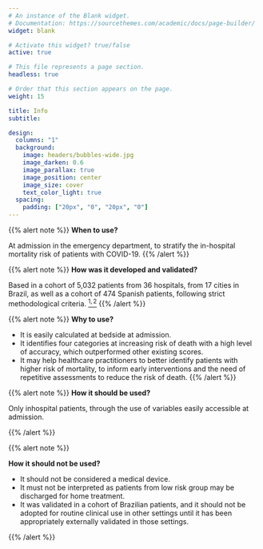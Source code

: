 ```yaml
---
# An instance of the Blank widget.
# Documentation: https://sourcethemes.com/academic/docs/page-builder/
widget: blank

# Activate this widget? true/false
active: true

# This file represents a page section.
headless: true

# Order that this section appears on the page.
weight: 15

title: Info
subtitle:

design:
  columns: "1"
  background:
    image: headers/bubbles-wide.jpg
    image_darken: 0.6
    image_parallax: true
    image_position: center
    image_size: cover
    text_color_light: true
  spacing:
    padding: ["20px", "0", "20px", "0"]
---
```


{{% alert note %}}
**When to use?**

At admission in the emergency department, to stratify the in-hospital mortality risk of patients with COVID-19. 
{{% /alert %}}

{{% alert note %}}
**How was it developed and validated?**

Based in a cohort of 5,032 patients from 36 hospitals, from 17 cities in Brazil, as well as a cohort of 474 Spanish patients, following strict methodological criteria. [$^{1,2}$](https://abc2sph.com/#publications)
{{% /alert %}}

{{% alert note %}}
 **Why to use?**

   + It is easily calculated at bedside at admission.
   + It identifies four categories at increasing risk of death with a high level of accuracy, which outperformed other existing scores.
  + It may help healthcare practitioners to better identify patients with higher risk of mortality, to inform early interventions and the need of repetitive assessments to reduce the risk of death.
{{% /alert %}}

{{% alert note %}}
 **How it should be used?**

Only inhospital patients, through the use of variables easily accessible at admission.

{{% /alert %}}

{{% alert note %}}

**How it should not be used?**

  + It should not be considered a medical device.
  + It must not be interpreted as patients from low risk group may be discharged for home treatment.
  + It was validated in a cohort of Brazilian patients, and it should not be adopted for routine clinical use in other settings until it has been appropriately externally validated in those settings.
    
{{% /alert %}}



